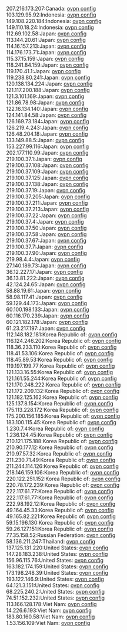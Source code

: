 207.216.173.207:Canada: [ovpn config](vpn/207_216_173_207.ovpn)  
103.129.95.92:Indonesia: [ovpn config](vpn/103_129_95_92.ovpn)  
149.108.220.184:Indonesia: [ovpn config](vpn/149_108_220_184.ovpn)  
149.110.18.24:Indonesia: [ovpn config](vpn/149_110_18_24.ovpn)  
112.69.102.58:Japan: [ovpn config](vpn/112_69_102_58.ovpn)  
113.144.20.61:Japan: [ovpn config](vpn/113_144_20_61.ovpn)  
114.16.157.213:Japan: [ovpn config](vpn/114_16_157_213.ovpn)  
114.176.173.71:Japan: [ovpn config](vpn/114_176_173_71.ovpn)  
115.37.15.159:Japan: [ovpn config](vpn/115_37_15_159.ovpn)  
118.241.84.159:Japan: [ovpn config](vpn/118_241_84_159.ovpn)  
119.170.41.1:Japan: [ovpn config](vpn/119_170_41_1.ovpn)  
119.238.80.241:Japan: [ovpn config](vpn/119_238_80_241.ovpn)  
120.138.134.224:Japan: [ovpn config](vpn/120_138_134_224.ovpn)  
121.117.200.188:Japan: [ovpn config](vpn/121_117_200_188.ovpn)  
121.3.101.169:Japan: [ovpn config](vpn/121_3_101_169.ovpn)  
121.86.78.98:Japan: [ovpn config](vpn/121_86_78_98.ovpn)  
122.16.134.140:Japan: [ovpn config](vpn/122_16_134_140.ovpn)  
124.141.84.58:Japan: [ovpn config](vpn/124_141_84_58.ovpn)  
126.169.73.184:Japan: [ovpn config](vpn/126_169_73_184.ovpn)  
126.219.4.243:Japan: [ovpn config](vpn/126_219_4_243.ovpn)  
126.48.204.18:Japan: [ovpn config](vpn/126_48_204_18.ovpn)  
133.149.88.5:Japan: [ovpn config](vpn/133_149_88_5.ovpn)  
153.227.99.116:Japan: [ovpn config](vpn/153_227_99_116.ovpn)  
202.177.110.99:Japan: [ovpn config](vpn/202_177_110_99.ovpn)  
219.100.37.1:Japan: [ovpn config](vpn/219_100_37_1.ovpn)  
219.100.37.108:Japan: [ovpn config](vpn/219_100_37_108.ovpn)  
219.100.37.109:Japan: [ovpn config](vpn/219_100_37_109.ovpn)  
219.100.37.125:Japan: [ovpn config](vpn/219_100_37_125.ovpn)  
219.100.37.138:Japan: [ovpn config](vpn/219_100_37_138.ovpn)  
219.100.37.19:Japan: [ovpn config](vpn/219_100_37_19.ovpn)  
219.100.37.205:Japan: [ovpn config](vpn/219_100_37_205.ovpn)  
219.100.37.211:Japan: [ovpn config](vpn/219_100_37_211.ovpn)  
219.100.37.213:Japan: [ovpn config](vpn/219_100_37_213.ovpn)  
219.100.37.22:Japan: [ovpn config](vpn/219_100_37_22.ovpn)  
219.100.37.4:Japan: [ovpn config](vpn/219_100_37_4.ovpn)  
219.100.37.50:Japan: [ovpn config](vpn/219_100_37_50.ovpn)  
219.100.37.58:Japan: [ovpn config](vpn/219_100_37_58.ovpn)  
219.100.37.67:Japan: [ovpn config](vpn/219_100_37_67.ovpn)  
219.100.37.7:Japan: [ovpn config](vpn/219_100_37_7.ovpn)  
219.100.37.90:Japan: [ovpn config](vpn/219_100_37_90.ovpn)  
219.98.4.4:Japan: [ovpn config](vpn/219_98_4_4.ovpn)  
27.140.189.73:Japan: [ovpn config](vpn/27_140_189_73.ovpn)  
36.12.227.17:Japan: [ovpn config](vpn/36_12_227_17.ovpn)  
36.13.81.222:Japan: [ovpn config](vpn/36_13_81_222.ovpn)  
42.124.24.65:Japan: [ovpn config](vpn/42_124_24_65.ovpn)  
58.88.19.61:Japan: [ovpn config](vpn/58_88_19_61.ovpn)  
58.98.117.41:Japan: [ovpn config](vpn/58_98_117_41.ovpn)  
59.129.44.173:Japan: [ovpn config](vpn/59_129_44_173.ovpn)  
60.100.198.133:Japan: [ovpn config](vpn/60_100_198_133.ovpn)  
60.116.170.239:Japan: [ovpn config](vpn/60_116_170_239.ovpn)  
60.121.182.178:Japan: [ovpn config](vpn/60_121_182_178.ovpn)  
61.23.217.197:Japan: [ovpn config](vpn/61_23_217_197.ovpn)  
112.148.182.181:Korea Republic of: [ovpn config](vpn/112_148_182_181.ovpn)  
116.124.246.202:Korea Republic of: [ovpn config](vpn/116_124_246_202.ovpn)  
118.36.233.110:Korea Republic of: [ovpn config](vpn/118_36_233_110.ovpn)  
118.41.53.106:Korea Republic of: [ovpn config](vpn/118_41_53_106.ovpn)  
118.45.89.53:Korea Republic of: [ovpn config](vpn/118_45_89_53.ovpn)  
119.197.199.77:Korea Republic of: [ovpn config](vpn/119_197_199_77.ovpn)  
121.133.16.55:Korea Republic of: [ovpn config](vpn/121_133_16_55.ovpn)  
121.161.55.244:Korea Republic of: [ovpn config](vpn/121_161_55_244.ovpn)  
121.170.248.222:Korea Republic of: [ovpn config](vpn/121_170_248_222.ovpn)  
121.172.209.132:Korea Republic of: [ovpn config](vpn/121_172_209_132.ovpn)  
121.182.125.162:Korea Republic of: [ovpn config](vpn/121_182_125_162.ovpn)  
125.137.8.154:Korea Republic of: [ovpn config](vpn/125_137_8_154.ovpn)  
175.113.228.172:Korea Republic of: [ovpn config](vpn/175_113_228_172.ovpn)  
175.200.156.185:Korea Republic of: [ovpn config](vpn/175_200_156_185.ovpn)  
183.100.115.45:Korea Republic of: [ovpn config](vpn/183_100_115_45.ovpn)  
1.230.7.4:Korea Republic of: [ovpn config](vpn/1_230_7_4.ovpn)  
1.236.124.45:Korea Republic of: [ovpn config](vpn/1_236_124_45.ovpn)  
210.121.175.188:Korea Republic of: [ovpn config](vpn/210_121_175_188.ovpn)  
210.90.177.12:Korea Republic of: [ovpn config](vpn/210_90_177_12.ovpn)  
210.97.57.32:Korea Republic of: [ovpn config](vpn/210_97_57_32.ovpn)  
211.230.71.49:Korea Republic of: [ovpn config](vpn/211_230_71_49.ovpn)  
211.244.114.126:Korea Republic of: [ovpn config](vpn/211_244_114_126.ovpn)  
218.146.159.106:Korea Republic of: [ovpn config](vpn/218_146_159_106.ovpn)  
220.122.251.152:Korea Republic of: [ovpn config](vpn/220_122_251_152.ovpn)  
220.78.172.239:Korea Republic of: [ovpn config](vpn/220_78_172_239.ovpn)  
222.117.61.77:Korea Republic of: [ovpn config](vpn/222_117_61_77.ovpn)  
222.117.61.77:Korea Republic of: [ovpn config](vpn/222_117_61_77.ovpn)  
222.98.192.12:Korea Republic of: [ovpn config](vpn/222_98_192_12.ovpn)  
49.164.45.33:Korea Republic of: [ovpn config](vpn/49_164_45_33.ovpn)  
49.165.82.221:Korea Republic of: [ovpn config](vpn/49_165_82_221.ovpn)  
59.15.196.130:Korea Republic of: [ovpn config](vpn/59_15_196_130.ovpn)  
59.26.127.151:Korea Republic of: [ovpn config](vpn/59_26_127_151.ovpn)  
77.35.158.52:Russian Federation: [ovpn config](vpn/77_35_158_52.ovpn)  
58.136.211.247:Thailand: [ovpn config](vpn/58_136_211_247.ovpn)  
137.125.131.220:United States: [ovpn config](vpn/137_125_131_220.ovpn)  
147.28.183.238:United States: [ovpn config](vpn/147_28_183_238.ovpn)  
156.96.115.76:United States: [ovpn config](vpn/156_96_115_76.ovpn)  
163.182.174.159:United States: [ovpn config](vpn/163_182_174_159.ovpn)  
173.198.248.39:United States: [ovpn config](vpn/173_198_248_39.ovpn)  
193.122.146.9:United States: [ovpn config](vpn/193_122_146_9.ovpn)  
64.121.3.151:United States: [ovpn config](vpn/64_121_3_151.ovpn)  
68.225.240.2:United States: [ovpn config](vpn/68_225_240_2.ovpn)  
74.51.152.232:United States: [ovpn config](vpn/74_51_152_232.ovpn)  
113.166.128.178:Viet Nam: [ovpn config](vpn/113_166_128_178.ovpn)  
14.226.6.193:Viet Nam: [ovpn config](vpn/14_226_6_193.ovpn)  
183.80.160.58:Viet Nam: [ovpn config](vpn/183_80_160_58.ovpn)  
1.53.156.109:Viet Nam: [ovpn config](vpn/1_53_156_109.ovpn)  
